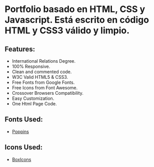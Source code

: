 # Portfolio basado en HTML, CSS y Javascript. Está escrito en código HTML y CSS3 válido y limpio.
 
## Features:
 
- International Relations Degree.
- 100% Responsive.
- Clean and commented code.
- W3C Valid HTML5 & CSS3.
- Free Fonts from Google Fonts.
- Free Icons from Font Awesome.
- Crossover Browsers Compatibility.
- Easy Customization.
- One Html Page Code.
 
## Fonts Used:
 
- [Poppins](https://fonts.google.com/specimen/Poppins?query=pop)
 
## Icons Used:
 
- [BoxIcons](https://boxicons.com/)
